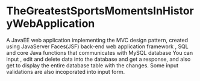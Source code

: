 # TheGreatestSportsMomentsInHistoryWebApplication
A JavaEE web application implementing the MVC design pattern,  created using JavaServer Faces(JSF)  back-end web application framework , SQL and core Java functions that communicates with MySQL database
You can input , edit and delete data into the database and get a response, and also get to display the entire database table with the changes. Some input validations are also incoporated into input form.
